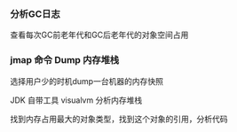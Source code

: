 ### 分析GC日志
查看每次GC前老年代和GC后老年代的对象空间占用

### jmap 命令 Dump 内存堆栈
选择用户少的时机dump一台机器的内存快照

JDK 自带工具 visualvm 分析内存堆栈

找到内存占用最大的对象类型，找到这个对象的引用，分析代码